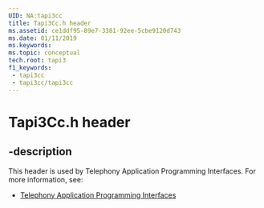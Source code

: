 ```yaml
---
UID: NA:tapi3cc
title: Tapi3Cc.h header
ms.assetid: ce1ddf95-89e7-3381-92ee-5cbe9120d743
ms.date: 01/11/2019
ms.keywords: 
ms.topic: conceptual
tech.root: tapi3
f1_keywords:
 - tapi3cc
 - tapi3cc/tapi3cc
---
```


# Tapi3Cc.h header


## -description

This header is used by Telephony Application Programming Interfaces. For more information, see:

- [Telephony Application Programming Interfaces](../_tapi3/index.md)

